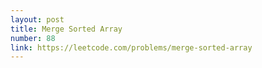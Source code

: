 ```yaml
---
layout: post
title: Merge Sorted Array
number: 88
link: https://leetcode.com/problems/merge-sorted-array
---
```

